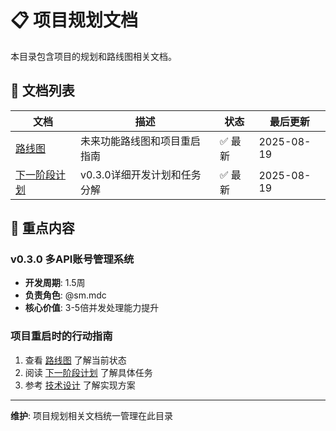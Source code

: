# 📋 项目规划文档

本目录包含项目的规划和路线图相关文档。

## 📄 文档列表

| 文档 | 描述 | 状态 | 最后更新 |
|------|------|------|----------|
| [路线图](./roadmap.md) | 未来功能路线图和项目重启指南 | ✅ 最新 | 2025-08-19 |
| [下一阶段计划](./next_phase_plan.md) | v0.3.0详细开发计划和任务分解 | ✅ 最新 | 2025-08-19 |

## 🎯 重点内容

### v0.3.0 多API账号管理系统
- **开发周期**: 1.5周
- **负责角色**: @sm.mdc
- **核心价值**: 3-5倍并发处理能力提升

### 项目重启时的行动指南
1. 查看 [路线图](./roadmap.md) 了解当前状态
2. 阅读 [下一阶段计划](./next_phase_plan.md) 了解具体任务
3. 参考 [技术设计](../architecture/multi_account_api_management.md) 了解实现方案

---
**维护**: 项目规划相关文档统一管理在此目录
